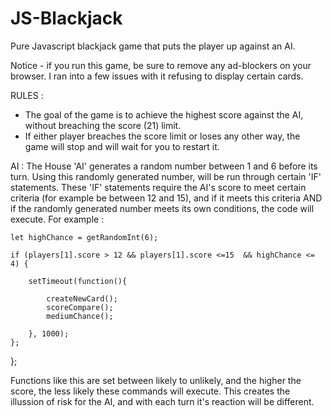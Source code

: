 # JS-Blackjack
Pure Javascript blackjack game that puts the player up against an AI.

Notice - if you run this game, be sure to remove any ad-blockers on your browser. I ran into a few issues with it refusing to display certain cards.

RULES : 
- The goal of the game is to achieve the highest score against the AI, without breaching the score (21) limit.
- If either player breaches the score limit or loses any other way, the game will stop and will wait for you to restart it.


AI :
The House 'AI' generates a random number between 1 and 6 before its turn. Using this randomly generated number, will be run through certain 'IF' statements. These 'IF' statements require the AI's score to meet certain criteria (for example be between 12 and 15),  and if it meets this criteria AND if the randomly generated number meets its own conditions, the code will execute. 
For example :

    let highChance = getRandomInt(6);

    if (players[1].score > 12 && players[1].score <=15  && highChance <= 4) {

        setTimeout(function(){ 

            createNewCard();
            scoreCompare(); 
            mediumChance();

        }, 1000);
    };
};

Functions like this are set between likely to unlikely, and the higher the score, the less likely these commands will execute. This creates the illussion of risk for the AI, and with each turn it's reaction will be different.

